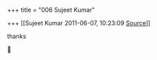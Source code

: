 +++
title = "006 Sujeet Kumar"

+++
[[Sujeet Kumar	2011-06-07, 10:23:09 [Source](https://groups.google.com/g/bvparishat/c/mrCsbQdZzm0)]]



thanks



